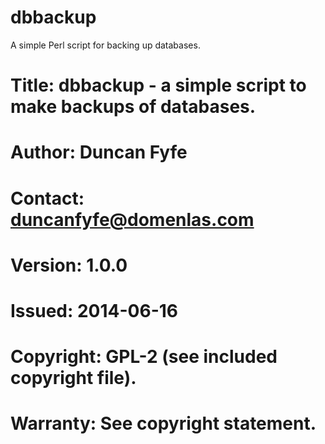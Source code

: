 dbbackup
========

A simple Perl script for backing up databases.


# Title: dbbackup - a simple script to make backups of databases.
# Author: Duncan Fyfe
# Contact: duncanfyfe@domenlas.com
# Version: 1.0.0
# Issued: 2014-06-16
# Copyright: GPL-2 (see included copyright file).
# Warranty: See copyright statement.
